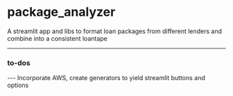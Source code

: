 # package_analyzer
A streamlit app and libs to format loan packages from different lenders and combine into a consistent loantape
___
### to-dos
--- Incorporate AWS, create generators to yield streamlit buttons and options 


